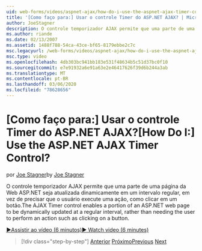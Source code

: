 ```yaml
---
uid: web-forms/videos/aspnet-ajax/how-do-i-use-the-aspnet-ajax-timer-control
title: '[Como faço para:] Usar o controle Timer do ASP.NET AJAX? | Microsoft Docs'
author: JoeStagner
description: O controle temporizador AJAX permite que uma parte de uma página da Web ASP.NET seja atualizada dinamicamente em um intervalo regular, em vez de precisar que o usuário execute um...
ms.author: riande
ms.date: 02/13/2007
ms.assetid: 1488f788-54ca-43ce-bf65-8179ebbe2c7c
msc.legacyurl: /web-forms/videos/aspnet-ajax/how-do-i-use-the-aspnet-ajax-timer-control
msc.type: video
ms.openlocfilehash: 4db303bc941bb183e531f48634b5c51d37bc0f10
ms.sourcegitcommit: e7e91932a6e91a63e2e46417626f39d6b244a3ab
ms.translationtype: MT
ms.contentlocale: pt-BR
ms.lasthandoff: 03/06/2020
ms.locfileid: "78628656"
---
```

# <a name="how-do-i-use-the-aspnet-ajax-timer-control"></a><span data-ttu-id="cadb2-104">[Como faço para:] Usar o controle Timer do ASP.NET AJAX?</span><span class="sxs-lookup"><span data-stu-id="cadb2-104">[How Do I:] Use the ASP.NET AJAX Timer Control?</span></span>

<span data-ttu-id="cadb2-105">por [Joe Stagner](https://github.com/JoeStagner)</span><span class="sxs-lookup"><span data-stu-id="cadb2-105">by [Joe Stagner](https://github.com/JoeStagner)</span></span>

<span data-ttu-id="cadb2-106">O controle temporizador AJAX permite que uma parte de uma página da Web ASP.NET seja atualizada dinamicamente em um intervalo regular, em vez de precisar que o usuário execute uma ação, como clicar em um botão.</span><span class="sxs-lookup"><span data-stu-id="cadb2-106">The AJAX Timer control enables a portion of an ASP.NET web page to be dynamically updated at a regular interval, rather than needing the user to perform an action such as clicking on a button.</span></span>

[<span data-ttu-id="cadb2-107">&#9654;Assistir ao vídeo (6 minutos)</span><span class="sxs-lookup"><span data-stu-id="cadb2-107">&#9654; Watch video (6 minutes)</span></span>](https://channel9.msdn.com/Blogs/ASP-NET-Site-Videos/how-do-i-use-the-aspnet-ajax-timer-control)

> [!div class="step-by-step"]
> <span data-ttu-id="cadb2-108">[Anterior](how-do-i-use-the-aspnet-ajax-roundedcorners-extender.md)
> [Próximo](how-do-i-implement-the-predictive-fetch-pattern-for-ajax.md)</span><span class="sxs-lookup"><span data-stu-id="cadb2-108">[Previous](how-do-i-use-the-aspnet-ajax-roundedcorners-extender.md)
[Next](how-do-i-implement-the-predictive-fetch-pattern-for-ajax.md)</span></span>
